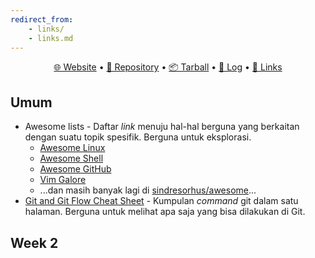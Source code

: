 ```yaml
---
redirect_from:
    - links/
    - links.md
---
```


<p style="text-align: center"><a href="https://hanstm.github.io/os222/">🌐 Website</a> • <a href="https://github.com/HansTM/os222/">📁 Repository</a> • <a href="SandBox/HansTM.tar.xz">📦 Tarball</a> • <a href="TXT/mylog.txt">📜 Log</a> • <a href="links.md">🔗 Links</a></p>

## Umum

- Awesome lists - Daftar *link* menuju hal-hal berguna yang berkaitan dengan suatu topik spesifik. Berguna untuk eksplorasi.
    - [Awesome Linux](https://github.com/inputsh/awesome-linux#readme)
    - [Awesome Shell](https://github.com/alebcay/awesome-shell#readme)
    - [Awesome GitHub](https://github.com/phillipadsmith/awesome-github#readme)
    - [Vim Galore](https://github.com/mhinz/vim-galore#readme)
    - ...dan masih banyak lagi di [sindresorhus/awesome](https://github.com/sindresorhus/awesome)...
- [Git and Git Flow Cheat Sheet](https://github.com/arslanbilal/git-cheat-sheet#readme) - Kumpulan *command* git dalam satu halaman. Berguna untuk melihat apa saja yang bisa dilakukan di Git.


## Week 2

